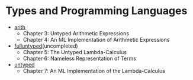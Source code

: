 # Types and Programming Languages

- [arith](./arith) 
  - Chapter 3: Untyped Arithmetic Expressions
  - Chapter 4: An ML Implementation of Arithmetic Expressions
- [fulluntyped](./fulluntyped)(uncompleted) 
  - Chapter 5: The Untyped Lambda-Calculus
  - Chapter 6: Nameless Representation of Terms
- [untyped](./untyped)
  - Chapter 7: An ML Implementation of the Lambda-Calculus

